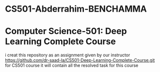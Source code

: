 # CS501-Abderrahim-BENCHAMMA
# Computer Science-501: Deep Learning Complete Course
i creat this repository as an assignment given by our instructor https://github.com/dr-saad-la/CS501-Deep-Learning-Complete-Course.git for CS501 course 
it will contain all the resolved task for this course
